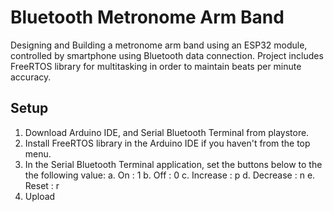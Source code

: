 # Bluetooth Metronome Arm Band
Designing and Building a metronome arm band using an ESP32 module, controlled by smartphone using Bluetooth data connection.
Project includes FreeRTOS library for multitasking in order to maintain beats per minute accuracy.

## Setup
1. Download Arduino IDE, and Serial Bluetooth Terminal from playstore.
2. Install FreeRTOS library in the Arduino IDE if you haven't from the top menu.
3. In the Serial Bluetooth Terminal application, set the buttons below to the the following value:
   a. On       : 1
   b. Off      : 0
   c. Increase : p
   d. Decrease : n
   e. Reset    : r
4. Upload 
